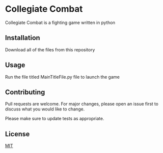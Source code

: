# Collegiate Combat

Collegiate Combat is a fighting game written in python

## Installation

Download all of the files from this repository

## Usage

Run the file titled MainTitleFile.py file to launch the game

## Contributing
Pull requests are welcome. For major changes, please open an issue first to discuss what you would like to change.

Please make sure to update tests as appropriate.

## License
[MIT](https://choosealicense.com/licenses/mit/)
